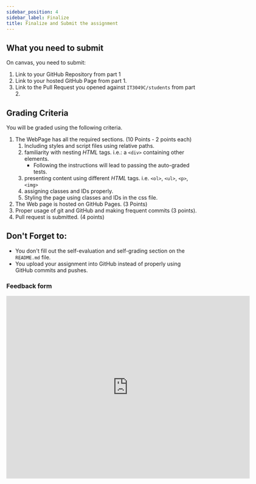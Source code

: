 ```yaml
---
sidebar_position: 4
sidebar_label: Finalize
title: Finalize and Submit the assignment 
---
```


## What you need to submit
On canvas, you need to submit:
1. Link to your GitHub Repository from part 1
2. Link to your hosted GitHub Page from part 1.
3. Link to the Pull Request you opened against `IT3049C/students` from part 2.

## Grading Criteria
You will be graded using the following criteria.
1. The WebPage has all the required sections. (10 Points - 2 points each)
   1. Including styles and script files using relative paths.
   2. familiarity with nesting *HTML* tags. i.e.: a `<div>` containing other elements.
        * Following the instructions will lead to passing the auto-graded tests.
   1. presenting content using different *HTML* tags. i.e. `<ol>`, `<ul>`, `<p>`, `<img>`
   2. assigning classes and IDs properly.
   3. Styling the page using classes and IDs in the css file.
2. The Web page is hosted on GitHub Pages. (3 Points)
3. Proper usage of git and GitHub and making frequent commits (3 points).
4. Pull request is submitted. (4 points)

## Don't Forget to:
* You don't fill out the self-evaluation and self-grading section on the `README.md` file.
* You upload your assignment into GitHub instead of properly using GitHub commits and pushes.

### Feedback form
<iframe width="640" height= "480" src= "https://forms.office.com/Pages/ResponsePage.aspx?id=bC4i9cZf60iPA3PbGCA7Y33H7NKgRR5CkMtRYawNvXtUNjkyNjJDVktDT1QwTTRYVUpKVTZSVktVNS4u&embed=true" frameborder= "0" marginwidth= "0" marginheight= "0" style= {{border: `none`, maxWidth:`100%`, maxHeight:`100vh`}} allowfullscreen webkitallowfullscreen mozallowfullscreen msallowfullscreen> </iframe>